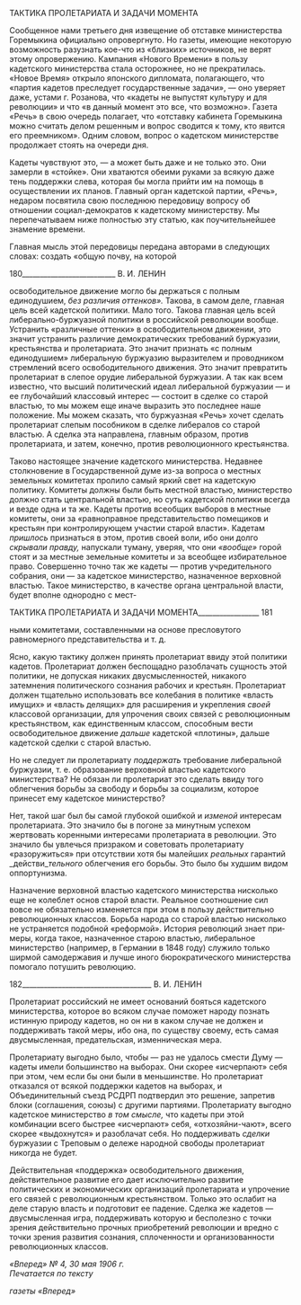 ТАКТИКА ПРОЛЕТАРИАТА И ЗАДАЧИ МОМЕНТА

Сообщенное нами третьего дня извещение об отставке министерства Горемыкина официально опровергнуто. Но газеты, имеющие некоторую возможность разузнать кое-что из «близких» источников, не верят этому опровержению. Кампания «Нового Вре­мени» в пользу кадетского министерства стала осторожнее, но не прекратилась. «Новое Время» открыло японского дипломата, полагающего, что «партия кадетов преследует государственные задачи», — оно уверяет даже, устами г. Розанова, что «кадеты не вы­пустят культуру и для революции» и что «в данный момент это все, что возможно». Га­зета «Речь» в свою очередь полагает, что «отставку кабинета Горемыкина можно счи­тать делом решенным и вопрос сводится к тому, кто явится его преемником». Одним словом, вопрос о кадетском министерстве продолжает стоять на очереди дня.

Кадеты чувствуют это, — а может быть даже и не только это. Они замерли в «стой­ке». Они хватаются обеими руками за всякую даже тень поддержки слева, которая бы могла прийти им на помощь в осуществлении их планов. Главный орган кадетской пар­тии, «Речь», недаром посвятила свою последнюю передовицу вопросу об отношении социал-демократов к кадетскому министерству. Мы перепечатываем ниже полностью эту статью, как поучительнейшее знамение времени.

Главная мысль этой передовицы передана авторами в следующих словах: создать «общую почву, на которой

  

180__________________________ В. И. ЛЕНИН

освободительное движение могло бы держаться с полным единодушием, _без различия оттенков»._ Такова, в самом деле, главная цель всей кадетской политики. Мало того. Такова главная цель всей либерально-буржуазной политики в российской революции вообще. Устранить «различные оттенки» в освободительном движении, это значит уст­ранить различие демократических требований буржуазии, крестьянства и пролетариата. Это значит признать «с полным единодушием» либеральную буржуазию выразителем и проводником стремлений всего освободительного движения. Это значит превратить пролетариат в слепое орудие либеральной буржуазии. А так как всем известно, что высший политический идеал либеральной буржуазии — и ее глубочайший классовый интерес — состоит в сделке со старой властью, то мы можем еще иначе выразить это последнее наше положение. Мы можем сказать, что буржуазная «Речь» хочет сделать пролетариат слепым пособником в сделке либералов со старой властью. А сделка эта направлена, главным образом, против пролетариата, и затем, конечно, против револю­ционного крестьянства.

Таково настоящее значение кадетского министерства. Недавнее столкновение в Го­сударственной думе из-за вопроса о местных земельных комитетах пролило самый яр­кий свет на кадетскую политику. Комитеты должны были быть местной властью, ми­нистерство должно стать центральной властью, но суть кадетской политики всегда и везде одна и та же. Кадеты против всеобщих выборов в местные комитеты, они за «равноправное представительство помещиков и крестьян при контролирующем уча­стии старой власти». Кадетам _пришлось_ признаться в этом, против своей воли, ибо они долго _скрывали правду,_ напускали туману, уверяя, что они _«вообще»_ горой стоят и за местные земельные комитеты и за всеобщее избирательное право. Совершенно точно так же кадеты — против учредительного собрания, они — за кадетское министерство, назначенное верховной властью. Такое министерство, в качестве органа центральной власти, будет вполне однородно с мест-

  

ТАКТИКА ПРОЛЕТАРИАТА И ЗАДАЧИ МОМЕНТА_________________ 181

ными комитетами, составленными на основе пресловутого равномерного представи­тельства и т. д.

Ясно, какую тактику должен принять пролетариат ввиду этой политики кадетов. Пролетариат должен беспощадно разоблачать сущность этой политики, не допуская никаких двусмысленностей, никакого затемнения политического сознания рабочих и крестьян. Пролетариат должен тщательно использовать все колебания в политике «власть имущих» и «власть делящих» для расширения и укрепления _своей_ классовой организации, для упрочения своих связей с революционным крестьянством, как един­ственным классом, способным вести освободительное движение _дальше_ кадетской «плотины», дальше кадетской сделки с старой властью.

Но не следует ли пролетариату _поддержать_ требование либеральной буржуазии, т. е. образование верховной властью кадетского министерства? Не обязан ли пролета­риат это сделать ввиду того облегчения борьбы за свободу и борьбы за социализм, ко­торое принесет ему кадетское министерство?

Нет, такой шаг был бы самой глубокой ошибкой и _изменой_ интересам пролетариата. Это значило бы в погоне за минутным успехом жертвовать коренными интересами пролетариата в революции. Это значило бы увлечься призраком и советовать пролета­риату «разоружиться» при отсутствии хотя бы малейших _реальных_ гарантий _действи­__тельного_ облегчения его борьбы. Это было бы худшим видом оппортунизма.

Назначение верховной властью кадетского министерства нисколько еще не колеблет основ старой власти. Реальное соотношение сил вовсе не обязательно изменяется при этом в пользу действительно революционных классов. Борьба народа со старой вла­стью нисколько не устраняется подобной «реформой». История революций знает при­меры, когда такое, назначенное старою властью, либеральное министерство (например, в Германии в 1848 году) служило только ширмой самодержавия и лучше иного бюро­кратического министерства помогало потушить революцию.

  

182____________________________________ В. И. ЛЕНИН

Пролетариат российский не имеет оснований бояться кадетского министерства, ко­торое во всяком случае поможет народу познать истинную природу кадетов, но он ни в каком случае не должен и поддерживать такой меры, ибо она, по существу своему, есть самая двусмысленная, предательская, изменническая мера.

Пролетариату выгодно было, чтобы — раз не удалось смести Думу — кадеты имели большинство на выборах. Они скорее «исчерпают» себя при этом, чем если бы они бы­ли в меньшинстве. Но пролетариат отказался от всякой поддержки кадетов на выборах, и Объединительный съезд РСДРП подтвердил это решение, запретив блоки (соглаше­ния, союзы) с другими партиями. Пролетариату выгодно кадетское министерство _в том смысле,_ что кадеты при этой комбинации всего быстрее «исчерпают» себя, «отхозяйни-чают», всего скорее «выдохнутся» и разоблачат себя. Но поддерживать _сделки_ буржуа­зии с Треповым о дележе народной свободы пролетариат никогда не будет.

Действительная «поддержка» освободительного движения, действительное развитие его дает исключительно развитие политических и экономических организаций проле­тариата и упрочение его связей с революционным крестьянством. Только это ослабит на деле старую власть и подготовит ее падение. Сделка же кадетов — двусмысленная игра, поддерживать которую и бесполезно с точки зрения действительно прочных при­обретений революции и вредно с точки зрения развития сознания, сплоченности и ор­ганизованности революционных классов.

_«Вперед» № 4, 30 мая 1906 г.                                                               Печатается по тексту_

_газеты «Вперед»_